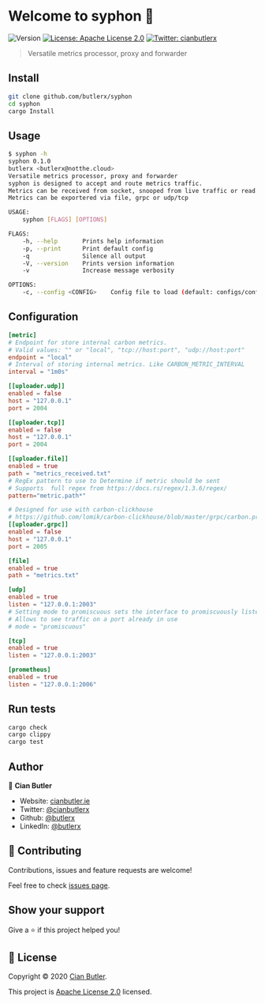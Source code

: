 # Welcome to syphon 👋

![Version](https://img.shields.io/crates/v/syphon?style=flat-square)
[![License: Apache License 2.0](https://img.shields.io/badge/License-Apache%20License%202.0-yellow.svg)](./LICENSE)
[![Twitter: cianbutlerx](https://img.shields.io/twitter/follow/cianbutlerx.svg?style=social)](https://twitter.com/cianbutlerx)

> Versatile metrics processor, proxy and forwarder

## Install

```bash
git clone github.com/butlerx/syphon
cd syphon
cargo Install
```

## Usage

```bash
$ syphon -h
syphon 0.1.0
butlerx <butlerx@notthe.cloud>
Versatile metrics processor, proxy and forwarder
syphon is designed to accept and route metrics traffic.
Metrics can be received from socket, snooped from live traffic or read from file or grpc.
Metrics can be exportered via file, grpc or udp/tcp

USAGE:
    syphon [FLAGS] [OPTIONS]

FLAGS:
    -h, --help       Prints help information
    -p, --print      Print default config
    -q               Silence all output
    -V, --version    Prints version information
    -v               Increase message verbosity

OPTIONS:
    -c, --config <CONFIG>    Config file to load (default: configs/config.toml)
```

## Configuration

```toml
[metric]
# Endpoint for store internal carbon metrics.
# Valid values: "" or "local", "tcp://host:port", "udp://host:port"
endpoint = "local"
# Interval of storing internal metrics. Like CARBON_METRIC_INTERVAL
interval = "1m0s"

[[uploader.udp]]
enabled = false
host = "127.0.0.1"
port = 2004

[[uploader.tcp]]
enabled = false
host = "127.0.0.1"
port = 2004

[[uploader.file]]
enabled = true
path = "metrics_received.txt"
# RegEx pattern to use to Determine if metric should be sent
# Supports  full regex from https://docs.rs/regex/1.3.6/regex/
pattern="metric.path*"

# Designed for use with carbon-clickhouse
# https://github.com/lomik/carbon-clickhouse/blob/master/grpc/carbon.proto
[[uploader.grpc]]
enabled = false
host = "127.0.0.1"
port = 2005

[file]
enabled = true
path = "metrics.txt"

[udp]
enabled = true
listen = "127.0.0.1:2003"
# Setting mode to promiscuous sets the interface to promiscuously listen
# Allows to see traffic on a port already in use
# mode = "promiscuous"

[tcp]
enabled = true
listen = "127.0.0.1:2003"

[prometheus]
enabled = true
listen = "127.0.0.1:2006"
```

## Run tests

```sh
cargo check
cargo clippy
cargo test
```

## Author

👤 **Cian Butler**

- Website: [cianbutler.ie](https://cianbutler.ie)
- Twitter: [@cianbutlerx](https://twitter.com/cianbutlerx)
- Github: [@butlerx](https://github.com/butlerx)
- LinkedIn: [@butlerx](https://linkedin.com/in/butlerx)

## 🤝 Contributing

Contributions, issues and feature requests are welcome!

Feel free to check [issues page](https://github.com/butlerx/syphon/issues).

## Show your support

Give a ⭐️ if this project helped you!

## 📝 License

Copyright © 2020 [Cian Butler](https://github.com/butlerx).

This project is [Apache License 2.0](./LICENSE) licensed.
